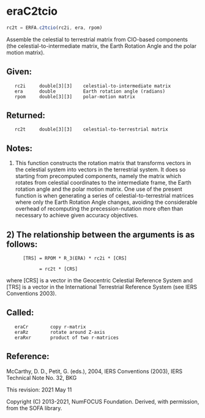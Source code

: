 # eraC2tcio

```js
rc2t = ERFA.c2tcio(rc2i, era, rpom)
```

Assemble the celestial to terrestrial matrix from CIO-based
components (the celestial-to-intermediate matrix, the Earth Rotation
Angle and the polar motion matrix).

## Given:
```
   rc2i     double[3][3]    celestial-to-intermediate matrix
   era      double          Earth rotation angle (radians)
   rpom     double[3][3]    polar-motion matrix
```

## Returned:
```
   rc2t     double[3][3]    celestial-to-terrestrial matrix
```

## Notes:

1) This function constructs the rotation matrix that transforms
   vectors in the celestial system into vectors in the terrestrial
   system.  It does so starting from precomputed components, namely
   the matrix which rotates from celestial coordinates to the
   intermediate frame, the Earth rotation angle and the polar motion
   matrix.  One use of the present function is when generating a
   series of celestial-to-terrestrial matrices where only the Earth
   Rotation Angle changes, avoiding the considerable overhead of
   recomputing the precession-nutation more often than necessary to
   achieve given accuracy objectives.

## 2) The relationship between the arguments is as follows:

```
      [TRS] = RPOM * R_3(ERA) * rc2i * [CRS]

            = rc2t * [CRS]
```

   where [CRS] is a vector in the Geocentric Celestial Reference
   System and [TRS] is a vector in the International Terrestrial
   Reference System (see IERS Conventions 2003).

## Called:
```
   eraCr        copy r-matrix
   eraRz        rotate around Z-axis
   eraRxr       product of two r-matrices
```

## Reference:

   McCarthy, D. D., Petit, G. (eds.), 2004, IERS Conventions (2003),
   IERS Technical Note No. 32, BKG

This revision:  2021 May 11

Copyright (C) 2013-2021, NumFOCUS Foundation.
Derived, with permission, from the SOFA library.
